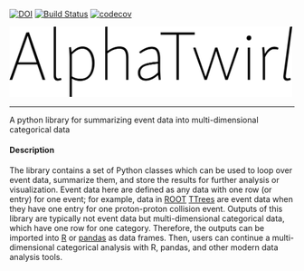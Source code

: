 [![DOI](https://zenodo.org/badge/30841569.svg)](https://zenodo.org/badge/latestdoi/30841569) [![Build Status](https://travis-ci.org/alphatwirl/alphatwirl.svg?branch=v0.9.x)](https://travis-ci.org/alphatwirl/alphatwirl) [![codecov](https://codecov.io/gh/alphatwirl/alphatwirl/branch/v0.9.x/graph/badge.svg)](https://codecov.io/gh/alphatwirl/alphatwirl)


[<img src="images/AlphaTwirl.png" width="500">](images/AlphaTwirl.png?raw=true)

---

A python library for summarizing event data into multi-dimensional categorical data

#### Description
The library contains a set of Python classes which can be used to loop over event data, summarize them, and store the results for further analysis or visualization. Event data here are defined as any data with one row (or entry) for one event; for example, data in [ROOT](https://root.cern.ch/) [TTrees](https://root.cern.ch/doc/master/classTTree.html) are event data when they have one entry for one proton-proton collision event. Outputs of this library are typically not event data but multi-dimensional categorical data, which have one row for one category. Therefore, the outputs can be imported into [R](https://www.r-project.org/) or [pandas](http://pandas.pydata.org/) as data frames. Then, users can continue a multi-dimensional categorical analysis with R, pandas, and other modern data analysis tools.
